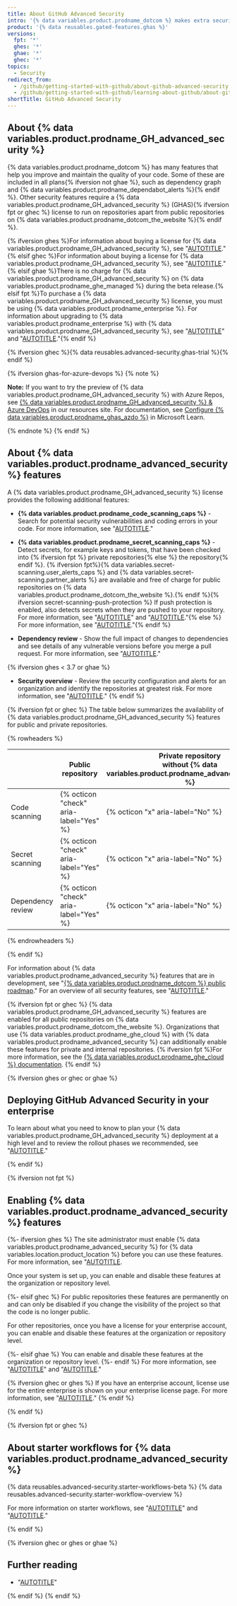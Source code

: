 ```yaml
---
title: About GitHub Advanced Security
intro: '{% data variables.product.prodname_dotcom %} makes extra security features available to customers under an {% data variables.product.prodname_advanced_security %} license.{% ifversion fpt or ghec %} These features are also enabled for public repositories on {% data variables.product.prodname_dotcom_the_website %}.{% endif %}'
product: '{% data reusables.gated-features.ghas %}'
versions:
  fpt: '*'
  ghes: '*'
  ghae: '*'
  ghec: '*'
topics:
  - Security
redirect_from:
  - /github/getting-started-with-github/about-github-advanced-security
  - /github/getting-started-with-github/learning-about-github/about-github-advanced-security
shortTitle: GitHub Advanced Security
---
```

## About {% data variables.product.prodname_GH_advanced_security %}

{% data variables.product.prodname_dotcom %} has many features that help you improve and maintain the quality of your code. Some of these are included in all plans{% ifversion not ghae %}, such as dependency graph and {% data variables.product.prodname_dependabot_alerts %}{% endif %}. Other security features require a {% data variables.product.prodname_GH_advanced_security %} (GHAS){% ifversion fpt or ghec %} license to run on repositories apart from public repositories on {% data variables.product.prodname_dotcom_the_website %}{% endif %}.

{% ifversion ghes %}For information about buying a license for {% data variables.product.prodname_GH_advanced_security %}, see "[AUTOTITLE](/billing/managing-billing-for-github-advanced-security/about-billing-for-github-advanced-security)."{% elsif ghec %}For information about buying a license for {% data variables.product.prodname_GH_advanced_security %}, see "[AUTOTITLE](/billing/managing-billing-for-github-advanced-security/signing-up-for-github-advanced-security)."{% elsif ghae %}There is no charge for {% data variables.product.prodname_GH_advanced_security %} on {% data variables.product.prodname_ghe_managed %} during the beta release.{% elsif fpt %}To purchase a {% data variables.product.prodname_GH_advanced_security %} license, you must be using {% data variables.product.prodname_enterprise %}. For information about upgrading to {% data variables.product.prodname_enterprise %} with {% data variables.product.prodname_GH_advanced_security %}, see "[AUTOTITLE](/get-started/learning-about-github/githubs-products)" and "[AUTOTITLE](/billing/managing-billing-for-github-advanced-security/about-billing-for-github-advanced-security)."{% endif %}

{% ifversion ghec %}{% data reusables.advanced-security.ghas-trial %}{% endif %}

{% ifversion ghas-for-azure-devops %}
{% note %}

**Note:** If you want to try the preview of {% data variables.product.prodname_GH_advanced_security %} with Azure Repos, see [{% data variables.product.prodname_GH_advanced_security %} & Azure DevOps](https://resources.github.com/ghazdo/) in our resources site. For documentation, see [Configure {% data variables.product.prodname_ghas_azdo %}](https://learn.microsoft.com/en-us/azure/devops/repos/security/configure-github-advanced-security-features) in Microsoft Learn.

{% endnote %}
{% endif %}

## About {% data variables.product.prodname_advanced_security %} features

A {% data variables.product.prodname_GH_advanced_security %} license provides the following additional features:

- **{% data variables.product.prodname_code_scanning_caps %}** - Search for potential security vulnerabilities and coding errors in your code. For more information, see "[AUTOTITLE](/code-security/code-scanning/automatically-scanning-your-code-for-vulnerabilities-and-errors/about-code-scanning)."

- **{% data variables.product.prodname_secret_scanning_caps %}** - Detect secrets, for example keys and tokens, that have been checked into {% ifversion fpt %} private repositories{% else %} the repository{% endif %}. {% ifversion fpt%}{% data variables.secret-scanning.user_alerts_caps %} and {% data variables.secret-scanning.partner_alerts %} are available and free of charge for public repositories on {% data variables.product.prodname_dotcom_the_website %}.{% endif %}{% ifversion secret-scanning-push-protection %} If push protection is enabled, also detects secrets when they are pushed to your repository. For more information, see "[AUTOTITLE](/code-security/secret-scanning/about-secret-scanning)" and "[AUTOTITLE](/code-security/secret-scanning/protecting-pushes-with-secret-scanning)."{% else %} For more information, see "[AUTOTITLE](/code-security/secret-scanning/about-secret-scanning)."{% endif %}

- **Dependency review** - Show the full impact of changes to dependencies and see details of any vulnerable versions before you merge a pull request. For more information, see "[AUTOTITLE](/code-security/supply-chain-security/understanding-your-software-supply-chain/about-dependency-review)."

{% ifversion ghes < 3.7 or ghae %}
<!-- Ref: ghae > 3.6 remove GHAE versioning from this section when the `security-overview-displayed-alerts` flag is toggled for GHAE -->
- **Security overview** - Review the security configuration and alerts for an organization and identify the repositories at greatest risk. For more information, see "[AUTOTITLE](/code-security/security-overview/about-security-overview)."
{% endif %}

{% ifversion fpt or ghec %}
The table below summarizes the availability of {% data variables.product.prodname_GH_advanced_security %} features for public and private repositories.

{% rowheaders %}

| | Public repository | Private repository <br>without {% data variables.product.prodname_advanced_security %} | Private repository <br>with {% data variables.product.prodname_advanced_security %} |
| --- | --- | --- | --- |
| Code scanning     | {% octicon "check" aria-label="Yes" %} | {% octicon "x" aria-label="No" %} | {% octicon "check" aria-label="Yes" %} |
| Secret scanning   | {% octicon "check" aria-label="Yes" %} | {% octicon "x" aria-label="No" %} | {% octicon "check" aria-label="Yes" %} |
| Dependency review | {% octicon "check" aria-label="Yes" %} | {% octicon "x" aria-label="No" %} | {% octicon "check" aria-label="Yes" %} |

{% endrowheaders %}

{% endif %}

For information about {% data variables.product.prodname_advanced_security %} features that are in development, see "[{% data variables.product.prodname_dotcom %} public roadmap](https://github.com/github/roadmap)." For an overview of all security features, see "[AUTOTITLE](/code-security/getting-started/github-security-features)."

{% ifversion fpt or ghec %}
{% data variables.product.prodname_GH_advanced_security %} features are enabled for all public repositories on {% data variables.product.prodname_dotcom_the_website %}. Organizations that use {% data variables.product.prodname_ghe_cloud %} with {% data variables.product.prodname_advanced_security %} can additionally enable these features for private and internal repositories. {% ifversion fpt %}For more information, see the [{% data variables.product.prodname_ghe_cloud %} documentation](/enterprise-cloud@latest/get-started/learning-about-github/about-github-advanced-security#enabling-advanced-security-features).
{% endif %}

{% ifversion ghes or ghec or ghae %}
## Deploying GitHub Advanced Security in your enterprise

To learn about what you need to know to plan your {% data variables.product.prodname_GH_advanced_security %} deployment at a high level and to review the rollout phases we recommended, see "[AUTOTITLE](/code-security/adopting-github-advanced-security-at-scale)."

{% endif %}

{% ifversion not fpt %}
## Enabling {% data variables.product.prodname_advanced_security %} features

{%- ifversion ghes %}
The site administrator must enable {% data variables.product.prodname_advanced_security %} for {% data variables.location.product_location %} before you can use these features. For more information, see "[AUTOTITLE](/admin/code-security/managing-github-advanced-security-for-your-enterprise).

Once your system is set up, you can enable and disable these features at the organization or repository level.

{%- elsif ghec %}
For public repositories these features are permanently on and can only be disabled if you change the visibility of the project so that the code is no longer public.

For other repositories, once you have a license for your enterprise account, you can enable and disable these features at the organization or repository level.

{%- elsif ghae %}
You can enable and disable these features at the organization or repository level.
{%- endif %}
For more information, see "[AUTOTITLE](/organizations/keeping-your-organization-secure/managing-security-settings-for-your-organization/managing-security-and-analysis-settings-for-your-organization)" and "[AUTOTITLE](/repositories/managing-your-repositorys-settings-and-features/enabling-features-for-your-repository/managing-security-and-analysis-settings-for-your-repository)."

{% ifversion ghec or ghes %}
If you have an enterprise account, license use for the entire enterprise is shown on your enterprise license page. For more information, see "[AUTOTITLE](/billing/managing-billing-for-github-advanced-security/viewing-your-github-advanced-security-usage)."
{% endif %}

{% endif %}

{% ifversion fpt or ghec %}
## About starter workflows for {% data variables.product.prodname_advanced_security %}

{% data reusables.advanced-security.starter-workflows-beta %}
{% data reusables.advanced-security.starter-workflow-overview %}

For more information on starter workflows, see "[AUTOTITLE](/code-security/code-scanning/automatically-scanning-your-code-for-vulnerabilities-and-errors/configuring-code-scanning-for-a-repository#configuring-code-scanning-using-starter-workflows)" and "[AUTOTITLE](/actions/using-workflows/using-starter-workflows)."

{% endif %}

{% ifversion ghec or ghes or ghae %}
## Further reading

- "[AUTOTITLE](/admin/policies/enforcing-policies-for-your-enterprise/enforcing-policies-for-code-security-and-analysis-for-your-enterprise)"

{% endif %}
{% endif %}
